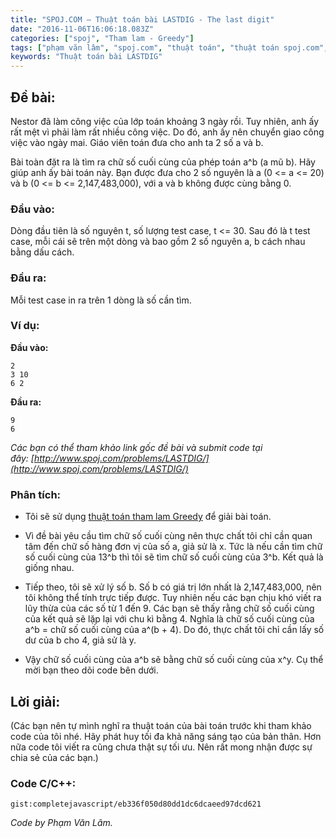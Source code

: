 ```yaml
---
title: "SPOJ.COM – Thuật toán bài LASTDIG - The last digit"
date: "2016-11-06T16:06:18.083Z"
categories: ["spoj", "Tham lam - Greedy"]
tags: ["phạm văn lâm", "spoj.com", "thuật toán", "thuật toán spoj.com", "tham lam greedy"]
keywords: "Thuật toán bài LASTDIG"
---
```


## Đề bài:

Nestor đã làm công việc của lớp toán khoảng 3 ngày rồi. Tuy nhiên, anh ấy rất mệt vì phải làm rất nhiều công việc. Do đó, anh ấy nên chuyển giao công việc vào ngày mai. Giáo viên toán đưa cho anh ta 2 số a và b. 

Bài toàn đặt ra là tìm ra chữ số cuối cùng của phép toán a^b (a mũ b). Hãy giúp anh ấy bài toán này. Bạn được đưa cho 2 số nguyên là a (0 <= a <= 20) và b (0 <= b <= 2,147,483,000), với a và b không được cùng bằng 0.

### Đầu vào:

Dòng đầu tiên là số nguyên t, số lượng test case, t <= 30\. Sau đó là t test case, mỗi cái sẽ trên một dòng và bao gồm 2 số nguyên a, b cách nhau bằng dấu cách.

### Đầu ra:

Mỗi test case in ra trên 1 dòng là số cần tìm.

### Ví dụ:

**Đầu vào:**

```
2
3 10
6 2
```

**Đầu ra:**

```
9
6
```

_Các bạn có thể tham khảo link gốc đề bài và submit code tại đây: [http://www.spoj.com/problems/LASTDIG/](http://www.spoj.com/problems/LASTDIG/)_

### Phân tích:

  * Tôi sẽ sử dụng [thuật toán tham lam Greedy](/category/tham-lam-greedy/) để giải bài toán.
  
  * Vì đề bài yêu cầu tìm chữ số cuối cùng nên thực chất tôi chỉ cần quan tâm đến chữ số hàng đơn vị của số a, giả sử là x. Tức là nếu cần tìm chữ số cuối cùng của 13^b thì tôi sẽ tìm chữ số cuối cùng của 3^b. Kết quả là giống nhau.
  
  * Tiếp theo, tôi sẽ xử lý số b. Số b có giá trị lớn nhất là 2,147,483,000, nên tôi không thể tính trực tiếp được. Tuy nhiên nếu các bạn chịu khó viết ra lũy thừa của các số từ 1 đến 9\. Các bạn sẽ thấy rằng chữ số cuối cùng của kết quả sẽ lặp lại với chu kì bằng 4\. Nghĩa là chữ số cuối cùng của a^b = chữ số cuối cùng của a^(b + 4). Do đó, thực chất tôi chỉ cần lấy số dư của b cho 4, giả sử là y.
  
  * Vậy chữ số cuối cùng của a^b sẽ bằng chữ số cuối cùng của x^y. Cụ thể mời bạn theo dõi code bên dưới.

## Lời giải:

(Các bạn nên tự mình nghĩ ra thuật toán của bài toán trước khi tham khảo code của tôi nhé. Hãy phát huy tối đa khả năng sáng tạo của bản thân. Hơn nữa code tôi viết ra cũng chưa thật sự tối ưu. Nên rất mong nhận được sự chia sẻ của các bạn.)

### Code C/C++:

`gist:completejavascript/eb336f050d80dd1dc6dcaeed97dcd621`

_Code by Phạm Văn Lâm._